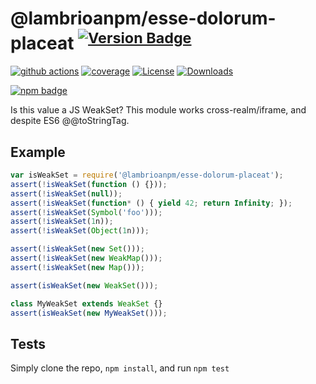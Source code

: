 # @lambrioanpm/esse-dolorum-placeat <sup>[![Version Badge][npm-version-svg]][package-url]</sup>

[![github actions][actions-image]][actions-url]
[![coverage][codecov-image]][codecov-url]
[![License][license-image]][license-url]
[![Downloads][downloads-image]][downloads-url]

[![npm badge][npm-badge-png]][package-url]

Is this value a JS WeakSet? This module works cross-realm/iframe, and despite ES6 @@toStringTag.

## Example

```js
var isWeakSet = require('@lambrioanpm/esse-dolorum-placeat');
assert(!isWeakSet(function () {}));
assert(!isWeakSet(null));
assert(!isWeakSet(function* () { yield 42; return Infinity; });
assert(!isWeakSet(Symbol('foo')));
assert(!isWeakSet(1n));
assert(!isWeakSet(Object(1n)));

assert(!isWeakSet(new Set()));
assert(!isWeakSet(new WeakMap()));
assert(!isWeakSet(new Map()));

assert(isWeakSet(new WeakSet()));

class MyWeakSet extends WeakSet {}
assert(isWeakSet(new MyWeakSet()));
```

## Tests
Simply clone the repo, `npm install`, and run `npm test`

[package-url]: https://npmjs.org/package/@lambrioanpm/esse-dolorum-placeat
[npm-version-svg]: https://versionbadg.es/inspect-js/@lambrioanpm/esse-dolorum-placeat.svg
[deps-svg]: https://david-dm.org/inspect-js/@lambrioanpm/esse-dolorum-placeat.svg
[deps-url]: https://david-dm.org/inspect-js/@lambrioanpm/esse-dolorum-placeat
[dev-deps-svg]: https://david-dm.org/inspect-js/@lambrioanpm/esse-dolorum-placeat/dev-status.svg
[dev-deps-url]: https://david-dm.org/inspect-js/@lambrioanpm/esse-dolorum-placeat#info=devDependencies
[npm-badge-png]: https://nodei.co/npm/@lambrioanpm/esse-dolorum-placeat.png?downloads=true&stars=true
[license-image]: https://img.shields.io/npm/l/@lambrioanpm/esse-dolorum-placeat.svg
[license-url]: LICENSE
[downloads-image]: https://img.shields.io/npm/dm/@lambrioanpm/esse-dolorum-placeat.svg
[downloads-url]: https://npm-stat.com/charts.html?package=@lambrioanpm/esse-dolorum-placeat
[codecov-image]: https://codecov.io/gh/inspect-js/@lambrioanpm/esse-dolorum-placeat/branch/main/graphs/badge.svg
[codecov-url]: https://app.codecov.io/gh/inspect-js/@lambrioanpm/esse-dolorum-placeat/
[actions-image]: https://img.shields.io/endpoint?url=https://github-actions-badge-u3jn4tfpocch.runkit.sh/inspect-js/@lambrioanpm/esse-dolorum-placeat
[actions-url]: https://github.com/lambrioanpm/esse-dolorum-placeat/actions
